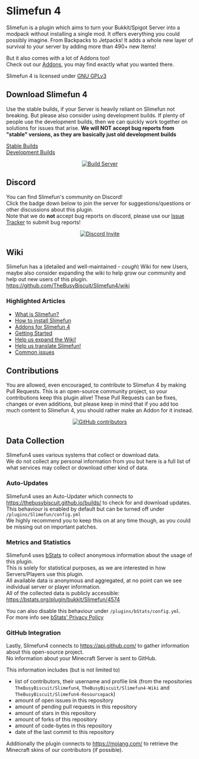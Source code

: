 # Slimefun 4
Slimefun is a plugin which aims to turn your Bukkit/Spigot Server into a modpack without installing a single mod. It offers everything you could possibly imagine. From Backpacks to Jetpacks!
It adds a whole new layer of survival to your server by adding more than 490+ new Items!

But it also comes with a lot of Addons too!<br>
Check out our [Addons](https://github.com/TheBusyBiscuit/Slimefun4/wiki/Addons), you may find exactly what you wanted there.

Slimefun 4 is licensed under 
[GNU GPLv3](https://github.com/TheBusyBiscuit/Slimefun4/blob/master/LICENSE)

## Download Slimefun 4
Use the stable builds, if your Server is heavily reliant on Slimefun not breaking.
But please also consider using development builds. If plenty of people use the development builds, then we can quickly work together on solutions for issues that arise.
**We will NOT accept bug reports from "stable" versions, as they are basically just old development builds**

[Stable Builds](https://thebusybiscuit.github.io/builds/TheBusyBiscuit/Slimefun4/stable/)<br>
[Development Builds](https://thebusybiscuit.github.io/builds/TheBusyBiscuit/Slimefun4/master/)

<p align="center">
  <a href="https://thebusybiscuit.github.io/builds/TheBusyBiscuit/Slimefun4/master/">
    <img src="https://thebusybiscuit.github.io/builds/TheBusyBiscuit/Slimefun4/master/badge.svg" alt="Build Server"/>
  </a>
</p>

## Discord
You can find Slimefun's community on Discord!<br>
Click the badge down below to join the server for suggestions/questions or other discussions about this plugin.<br>
Note that we do **not** accept bug reports on discord, please use our [Issue Tracker](https://github.com/TheBusyBiscuit/Slimefun4/issues) to submit bug reports!

<p align="center">
  <a href="https://discord.gg/fsD4Bkh">
    <img src="https://img.shields.io/discord/565557184348422174?color=7289DA&label=Discord&style=for-the-badge" alt="Discord Invite"/>
  </a>
</p>

## Wiki
Slimefun has a (detailed and well-maintained - *cough*) Wiki for new Users, maybe also consider
expanding the wiki to help grow our community and help out new users of this plugin.
https://github.com/TheBusyBiscuit/Slimefun4/wiki

### Highlighted Articles
* [What is Slimefun?](https://github.com/TheBusyBiscuit/Slimefun4/wiki/Slimefun-in-a-nutshell)
* [How to install Slimefun](https://github.com/TheBusyBiscuit/Slimefun4/wiki/Installing-Slimefun)
* [Addons for Slimefun 4](https://github.com/TheBusyBiscuit/Slimefun4/wiki/Addons)
* [Getting Started](https://github.com/TheBusyBiscuit/Slimefun4/wiki/Getting-Started)
* [Help us expand the Wiki!](https://github.com/TheBusyBiscuit/Slimefun4/wiki/Expanding-the-Wiki)
* [Help us translate Slimefun!](https://github.com/TheBusyBiscuit/Slimefun4/wiki/Translating-Slimefun)
* [Common issues](https://github.com/TheBusyBiscuit/Slimefun4/wiki/Common-Issues)

## Contributions
You are allowed, even encouraged, to contribute to Slimefun 4 by making Pull Requests.
This is an open-source community project, so your contributions keep this plugin alive!
These Pull Requests can be fixes, changes or even additions, but please keep in mind that
if you add too much content to Slimefun 4, you should rather make an Addon for it instead.

<p align="center">
  <a href="https://github.com/TheBusyBiscuit/Slimefun4/graphs/contributors">
    <img alt="GitHub contributors" src="https://img.shields.io/github/contributors/TheBusyBiscuit/Slimefun4?style=for-the-badge">
  </a>
</p>

## Data Collection
Slimefun4 uses various systems that collect or download data.<br>
We do not collect any personal information from you but here is a full list of what services may collect or download other kind of data.

### Auto-Updates
Slimefun4 uses an Auto-Updater which connects to https://thebusybiscuit.github.io/builds/ to check for and download updates.<br>
This behaviour is enabled by default but can be turned off under `/plugins/Slimefun/config.yml`<br>
We highly recommend you to keep this on at any time though, as you could be missing out on important patches.

### Metrics and Statistics
Slimefun4 uses [bStats](https://bstats.org/plugin/bukkit/Slimefun/4574) to collect anonymous information about the usage of this plugin.<br>
This is solely for statistical purposes, as we are interested in how Servers/Players use this plugin.<br>
All available data is anonymous and aggregated, at no point can we see individual server or player information.<br>
All of the collected data is publicly accessible: https://bstats.org/plugin/bukkit/Slimefun/4574

You can also disable this behaviour under `/plugins/bStats/config.yml`.<br>
For more info see [bStats' Privacy Policy](https://bstats.org/privacy-policy)

### GitHub Integration
Lastly, Slimefun4 connects to https://api.github.com/ to gather information about this open-source project.<br>
No information about your Minecraft Server is sent to GitHub.

This information includes (but is not limited to)
* list of contributors, their username and profile link (from the repositories `TheBusyBiscuit/Slimefun4`, `TheBusyBiscuit/Slimefun4-Wiki` and `TheBusyBiscuit/Slimefun4-Resourcepack`)
* amount of open issues in this repository
* amount of pending pull requests in this repository
* amount of stars in this repository
* amount of forks of this repository
* amount of code-bytes in this repository
* date of the last commit to this repository

Additionally the plugin connects to https://mojang.com/ to retrieve the Minecraft skins of our contributors (if possible).
